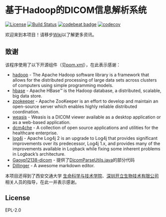 # 基于Hadoop的DICOM信息解析系统

[![License](https://img.shields.io/badge/License-EPL%202.0-blue.svg)](https://opensource.org/licenses/EPL-2.0) [![Build Status](https://travis-ci.com/sonoscape-HadoopProject-xjtu/HadoopServer.svg?branch=master)](https://travis-ci.com/sonoscape-HadoopProject-xjtu/HadoopServer) [![codebeat badge](https://codebeat.co/badges/74dffbf8-42a7-4029-b69f-bc1697e70b5f)](https://codebeat.co/projects/github-com-sonoscape-hadoopproject-xjtu-hadoopserver-master) [![codecov](https://codecov.io/gh/sonoscape-HadoopProject-xjtu/HadoopServer/branch/master/graph/badge.svg)](https://codecov.io/gh/sonoscape-HadoopProject-xjtu/HadoopServer)

欢迎来到本项目！请移步[Wiki](hhttps://github.com/sonoscape-HadoopProject-xjtu/HadoopServer/wiki/%E6%AC%A2%E8%BF%8E)以了解更多资讯。

## 致谢

该程序使用了以下开源组件（见[pom.xml](https://github.com/sonoscape-HadoopProject-xjtu/HadoopServer/pom.xml)），在此表示感谢：

* [hadoop] - The Apache Hadoop software library is a framework that allows for the distributed processing of large data sets across clusters of computers using simple programming models.
* [hbase] - Apache HBase™ is the Hadoop database, a distributed, scalable, big data store. 
* [zookeeper] - Apache ZooKeeper is an effort to develop and maintain an open-source server which enables highly reliable distributed coordination.
* [weasis] - Weasis is a DICOM viewer available as a desktop application or as a web-based application.
* [dcm4che] - A collection of open source applications and utilities for the healthcare enterprise.
* [log4j] - Apache Log4j 2 is an upgrade to Log4j that provides significant improvements over its predecessor, Log4j 1.x, and provides many of the improvements available in Logback while fixing some inherent problems in Logback’s architecture.
* [Gaoyp12138-dicom] - 提供了[DicomParseUtils.java](https://github.com/sonoscape-HadoopProject-xjtu/HadoopServer/src/main/java/Utils/DicomParseUtil.java)的部分代码
* [Dillinger] - A awesome markdown editor.

本项目还得到了西安交通大学 [生命科学与技术学院][slst]、[深圳开立生物技术有限公司][sonoscape]相关人员的指导，在此一并表示感谢。

License
---
EPL-2.0

   [Weasis]: <https://github.com/nroduit/Weasis>
   [Dcm4che]: <https://www.dcm4che.org/>
   [log4j]: <https://logging.apache.org/log4j/2.x/>
   [hadoop]: <https://hadoop.apache.org/>
   [hbase]: <https://hbase.apache.org/>
   [sonoscape]: <http://www.sonoscape.com.cn/>
   [zookeeper]: <https://zookeeper.apache.org/>
   [Gaoyp12138-dicom]: <https://github.com/Gaoyp12138/dicom>
   [Dillinger]: <https://dillinger.io>
   [slst]:<http://slst.xjtu.edu.cn>
   [JDK]:<https://www.oracle.com/technetwork/java/javase/downloads/jdk8-downloads-2133151.html>